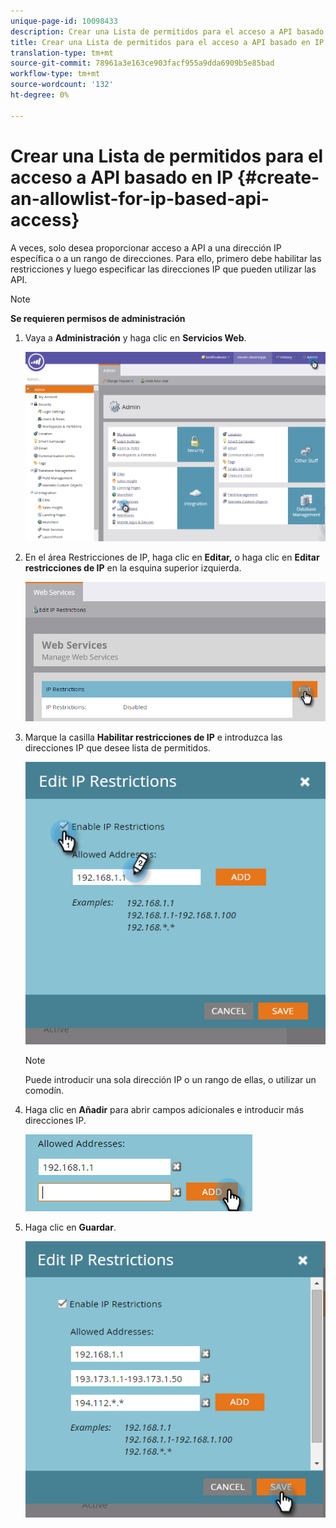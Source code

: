 ```yaml
---
unique-page-id: 10098433
description: Crear una Lista de permitidos para el acceso a API basado en IP - Documentos de marketing - Documentación del producto
title: Crear una Lista de permitidos para el acceso a API basado en IP
translation-type: tm+mt
source-git-commit: 78961a3e163ce903facf955a9dda6909b5e85bad
workflow-type: tm+mt
source-wordcount: '132'
ht-degree: 0%

---
```



# Crear una Lista de permitidos para el acceso a API basado en IP {#create-an-allowlist-for-ip-based-api-access}

A veces, solo desea proporcionar acceso a API a una dirección IP específica o a un rango de direcciones. Para ello, primero debe habilitar las restricciones y luego especificar las direcciones IP que pueden utilizar las API.

>[!NOTE]
>
>**Se requieren permisos de administración**

1. Vaya a **Administración** y haga clic en **Servicios Web**.

   ![](assets/image2016-2-25-9-3a12-3a48.png)

1. En el área Restricciones de IP, haga clic en **Editar,** o haga clic en **Editar restricciones de IP** en la esquina superior izquierda.

   ![](assets/image2016-2-25-9-3a15-3a30.png)

1. Marque la casilla **Habilitar restricciones de IP** e introduzca las direcciones IP que desee lista de permitidos.

   ![](assets/image2016-2-25-9-3a18-3a28.png)

   >[!NOTE]
   >
   >Puede introducir una sola dirección IP o un rango de ellas, o utilizar un comodín.

1. Haga clic en **Añadir** para abrir campos adicionales e introducir más direcciones IP.

   ![](assets/image2016-2-25-9-3a20-3a47.png)

1. Haga clic en **Guardar**.

   ![](assets/image2016-2-25-9-3a28-3a21.png)
